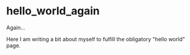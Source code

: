 # hello_world_again
Again...


Here I am writing a bit about myself to fulfill the obligatory "hello world" page.
